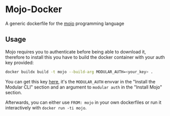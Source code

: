 # Mojo-Docker

A generic dockerfile for the [mojo](https://www.modular.com/mojo) programming language

## Usage

Mojo requires you to authenticate before being able to download it, therefore to install this you have to build the docker container with your auth key provided:

```sh
docker buildx build -t mojo --build-arg MODULAR_AUTH=<your_key> .
```

You can get this key [here](https://developer.modular.com/download), it's the `MODULAR_AUTH` envvar in the "Install the Modular CLI" section and an argument to `modular auth` in the "Install Mojo" section.

Afterwards, you can either use `FROM: mojo` in your own dockerfiles or run it interactively with `docker run -ti mojo`.
